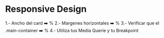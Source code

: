 # Responsive Design

1.- Ancho del card ➡️ %
2.- Margenes horizontales ➡️ %
3.- Verificar que el .main-container ➡️ %
4.- Utiliza tus Media Querie y tu Breakpoint
